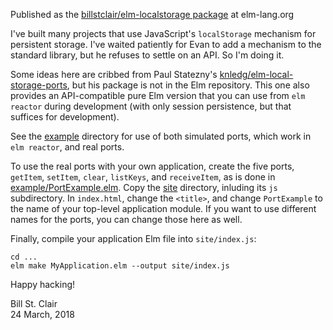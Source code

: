Published as the [billstclair/elm-localstorage package](http://package.elm-lang.org/packages/billstclair/elm-localstorage/latest) at elm-lang.org

I've built many projects that use JavaScript's `localStorage` mechanism for persistent storage. I've waited patiently for Evan to add a mechanism to the standard library, but he refuses to settle on an API. So I'm doing it.

Some ideas here are cribbed from Paul Statezny's [knledg/elm-local-storage-ports](https://github.com/knledg/elm-local-storage-ports), but his package is not in the Elm repository. This one also provides an API-compatible pure Elm version that you can use from `elm reactor` during development (with only session persistence, but that suffices for development).

See the [example](https://github.com/billstclair/elm-localstorage/tree/master/example) directory for use of both simulated ports, which work in `elm reactor`, and real ports.

To use the real ports with your own application, create the five ports, `getItem`, `setItem`, `clear`, `listKeys`, and `receiveItem`, as is done in [example/PortExample.elm](https://github.com/billstclair/elm-localstorage/tree/master/example/PortExample.elm). Copy the [site](https://github.com/billstclair/elm-localstorage/tree/master/site) directory, inluding its `js` subdirectory. In `index.html`, change the `<title>`, and change `PortExample` to the name of your top-level application module. If you want to use different names for the ports, you can change those here as well.

Finally, compile your application Elm file into `site/index.js`:

    cd ...
    elm make MyApplication.elm --output site/index.js
    
Happy hacking!

Bill St. Clair<br/>
24 March, 2018

